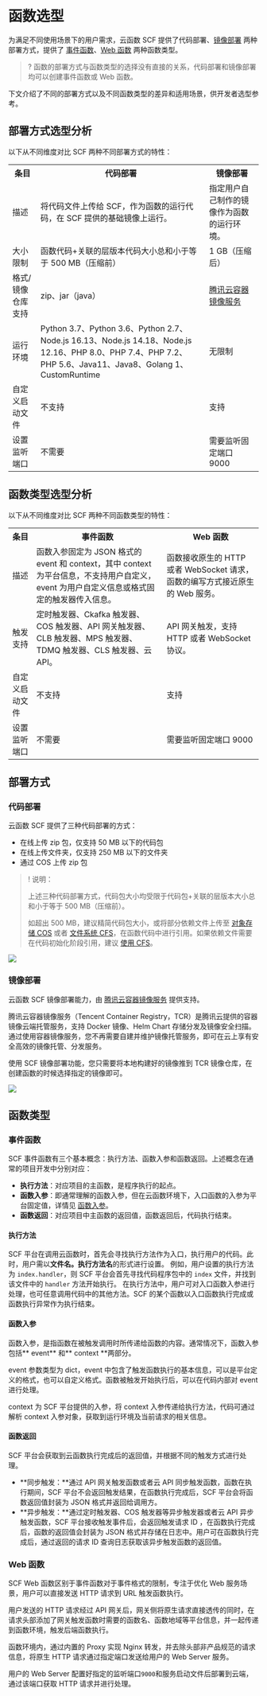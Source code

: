 # 函数选型

为满足不同使用场景下的用户需求，云函数 SCF 提供了代码部署、[镜像部署](https://cloud.tencent.com/document/product/583/56051) 两种部署方式，提供了 [事件函数](https://cloud.tencent.com/document/product/583/9694#scf-.E4.BA.8B.E4.BB.B6.E5.87.BD.E6.95.B0)、[Web 函数](https://cloud.tencent.com/document/product/583/56124) 两种函数类型。

>? 函数的部署方式与函数类型的选择没有直接的关系，代码部署和镜像部署均可以创建事件函数或 Web 函数。
>
下文介绍了不同的部署方式以及不同函数类型的差异和适用场景，供开发者选型参考。

## 部署方式选型分析

以下从不同维度对比 SCF 两种不同部署方式的特性：

<table>
  <tr>
    <th class="align-left">条目</th>
    <th class="align-left">代码部署</th>
    <th class="align-left">镜像部署</th>
  </tr>
  <tr>
    <td>描述</td>
    <td>将代码文件上传给 SCF，作为函数的运行代码，在 SCF 提供的基础镜像上运行。</td>
    <td>指定用户自己制作的镜像作为函数的运行环境。</td>
  </tr>
  <tr>
    <td>大小限制</td>
    <td>函数代码+关联的层版本代码大小总和小于等于 500 MB（压缩前）</td>
    <td>1 GB（压缩后）</td>
  </tr>
  <tr>
    <td>格式/镜像仓库支持</td>
    <td>zip、jar（java）</td>
    <td><a href="https://cloud.tencent.com/document/product/1141" >腾讯云容器镜像服务</a></td>
  </tr>
  <tr>
    <td>运行环境</td>
    <td>Python 3.7、Python 3.6、Python 2.7、Node.js 16.13、Node.js 14.18、Node.js 12.16、PHP 8.0、PHP 7.4、PHP 7.2、PHP 5.6、Java11、Java8、Golang 1、CustomRuntime</td>
    <td>无限制</td>
  </tr>
  <tr>
    <td>自定义启动文件</td>
    <td>不支持</td>
    <td>支持</td>
  </tr>
  <tr>
    <td>设置监听端口</td>
    <td>不需要</td>
    <td>需要监听固定端口 9000</td>
  </tr>
</table>

## 函数类型选型分析

以下从不同维度对比 SCF 两种不同函数类型的特性：

<table>
  <tr>
    <th class="align-left">条目</th>
    <th class="align-left">事件函数</th>
    <th class="align-left">Web 函数</th>
  </tr>
  <tr>
    <td>描述</td>
    <td>函数入参固定为 JSON 格式的 event 和 context，其中 context 为平台信息，不支持用户自定义，event 为用户自定义信息或格式固定的触发器传入信息。</td>
    <td>函数接收原生的 HTTP 或者 WebSocket 请求，函数的编写方式接近原生的 Web 服务。</td>
  </tr>
  <tr>
    <td>触发支持</td>
    <td>定时触发器、Ckafka 触发器、COS 触发器、API 网关触发器、CLB 触发器、MPS 触发器、TDMQ 触发器、CLS 触发器、云 API。</td>
    <td>API 网关触发，支持 HTTP 或者 WebSocket 协议。</td>
  </tr>
  <tr>
    <td>自定义启动文件</td>
    <td>不支持</td>
    <td>支持</td>
  </tr>
    <tr>
    <td>设置监听端口</td>
    <td>不需要</td>
    <td>需要监听固定端口 9000</td>
  </tr>
</table>

## 部署方式

### 代码部署

云函数 SCF 提供了三种代码部署的方式：

- 在线上传 zip 包，仅支持 50 MB 以下的代码包
- 在线上传文件夹，仅支持 250 MB 以下的文件夹
- 通过 COS 上传 zip 包

> ! 说明：
>
> 上述三种代码部署方式，代码包大小均受限于代码包+关联的层版本大小总和小于等于 500 MB（压缩前）。
>
> 如超出 500 MB，建议精简代码包大小，或将部分依赖文件上传至 [对象存储 COS](https://cloud.tencent.com/document/product/436) 或者 [文件系统 CFS](https://cloud.tencent.com/document/product/582)，在函数代码中进行引用。如果依赖文件需要在代码初始化阶段引用，建议 [使用 CFS](https://cloud.tencent.com/document/product/583/46199)。

![](https://qcloudimg.tencent-cloud.cn/raw/6eed6d411fbdd48d17c358ce182cb239.png)

### 镜像部署

云函数 SCF 镜像部署能力，由 [腾讯云容器镜像服务](https://cloud.tencent.com/document/product/1141) 提供支持。

腾讯云容器镜像服务（Tencent Container Registry，TCR）是腾讯云提供的容器镜像云端托管服务，支持 Docker 镜像、Helm Chart 存储分发及镜像安全扫描。通过使用容器镜像服务，您不再需要自建并维护镜像托管服务，即可在云上享有安全高效的镜像托管、分发服务。

使用 SCF 镜像部署功能，您只需要将本地构建好的镜像推到 TCR 镜像仓库，在创建函数的时候选择指定的镜像即可。

![](https://qcloudimg.tencent-cloud.cn/raw/c1bb84f50ca23b0ae0b9cdb9b820591c.png)

## 函数类型

### 事件函数

SCF 事件函数有三个基本概念：执行方法、函数入参和函数返回。上述概念在通常的项目开发中分别对应：

- **执行方法**：对应项目的主函数，是程序执行的起点。
- **函数入参**：即通常理解的函数入参，但在云函数环境下，入口函数的入参为平台固定值，详情见 [函数入参](https://cloud.tencent.com/document/product/583/9694#input)。
- **函数返回**：对应项目中主函数的返回值，函数返回后，代码执行结束。

#### 执行方法

SCF 平台在调用云函数时，首先会寻找执行方法作为入口，执行用户的代码。此时，用户需以**文件名。执行方法名**的形式进行设置。
例如，用户设置的执行方法为 `index.handler`，则 SCF 平台会首先寻找代码程序包中的 `index` 文件，并找到该文件中的 `handler` 方法开始执行。
在执行方法中，用户可对入口函数入参进行处理，也可任意调用代码中的其他方法。SCF 的某个函数以入口函数执行完成或函数执行异常作为执行结束。

#### 函数入参 

函数入参，是指函数在被触发调用时所传递给函数的内容。通常情况下，函数入参包括** event** 和** context **两部分。

event 参数类型为 dict，event 中包含了触发函数执行的基本信息，可以是平台定义的格式，也可以自定义格式。函数被触发开始执行后，可以在代码内部对 event 进行处理。

context 为 SCF 平台提供的入参，将 context 入参传递给执行方法，代码可通过解析 context 入参对象，获取到运行环境及当前请求的相关信息。

#### 函数返回

SCF 平台会获取到云函数执行完成后的返回值，并根据不同的触发方式进行处理。

- **同步触发：**通过 API 网关触发函数或者云 API 同步触发函数，函数在执行期间，SCF 平台不会返回触发结果，在函数执行完成后，SCF 平台会将函数返回值封装为 JSON 格式并返回给调用方。
- **异步触发：**通过定时触发器、COS 触发器等异步触发器或者云 API 异步触发函数，SCF 平台接收触发事件后，会返回触发请求 ID ，在函数执行完成后，函数的返回值会封装为 JSON 格式并存储在日志中。用户可在函数执行完成后，通过返回的请求 ID 查询日志获取该异步触发函数的返回值。

### Web 函数

SCF Web 函数区别于事件函数对于事件格式的限制，专注于优化 Web 服务场景，用户可以直接发送 HTTP 请求到 URL 触发函数执行。

用户发送的 HTTP 请求经过 API 网关后，网关侧将原生请求直接透传的同时，在请求头部添加了网关触发函数时需要的函数名、函数地域等平台信息，并一起传递到函数环境，触发后端函数执行。

函数环境内，通过内置的 Proxy 实现 Nginx 转发，并去除头部非产品规范的请求信息，将原生 HTTP 请求通过指定端口发送给用户的 Web Server 服务。

用户的 Web Server 配置好指定的监听端口`9000`和服务启动文件后部署到云端，通过该端口获取 HTTP 请求并进行处理。
